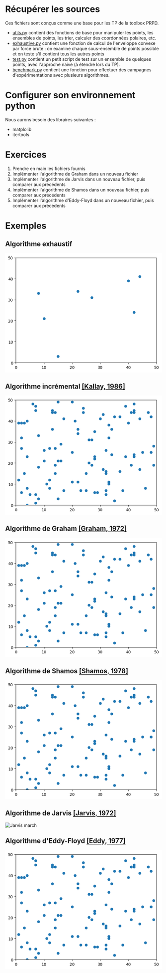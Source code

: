# Récupérer les sources

Ces fichiers sont conçus comme une base pour les TP de la toolbox PRPD.
+ [utils.py](utils.py) contient des fonctions de base pour manipuler les points, les ensembles de points, les trier, calculer des coordonnées polaires, etc.
+ [exhaustive.py](exhaustive.py) contient une fonction de calcul de l'enveloppe convexe par force brute : on examine chaque sous-ensemble de points possible et on teste s'il contient tous les autres points
+ [test.py](test.py) contient un petit script de test sur un ensemble de quelques points, avec l'approche naive (à étendre lors du TP).
+ [benchmark.py](benchmark.py) contient une fonction pour effectuer des campagnes d'expérimentations avec plusieurs algorithmes.

# Configurer son environnement python

Nous aurons besoin des libraires suivantes :
+ matplolib
+ itertools

# Exercices

1. Prendre en main les fichiers fournis
2. Implémenter l'algorithme de Graham dans un nouveau fichier 
3. Implémenter l'algorithme de Jarvis dans un nouveau fichier, puis comparer aux précédents
4. Implémenter l'algorithme de Shamos dans un nouveau fichier, puis comparer aux précédents
5. Implémenter l'algorithme d'Eddy-Floyd dans un nouveau fichier, puis comparer aux précédents

# Exemples

## Algorithme exhaustif
![Brute force](figs/anim-exhaustive.gif)

## Algorithme incrémental [[Kallay, 1986]](refs/kallay-1986.pdf)
![Incremental](figs/anim-incremental.gif)

## Algorithme de Graham [[Graham, 1972]](refs/graham-1972.pdf)
![Graham's scan](figs/anim-graham.gif)

## Algorithme de Shamos [[Shamos, 1978]](refs/shamos-1978.pdf)
![Divide and conquer](figs/anim-shamos.gif)

## Algorithme de Jarvis [[Jarvis, 1972]](refs/jarvis-1972.pdf)
![Jarvis march](figs/anim-jarvis.gif)

## Algorithme d'Eddy-Floyd [[Eddy, 1977]](refs/eddy-1977.pdf)
![Eddy-Floyd](figs/anim-eddyfloyd.gif)



